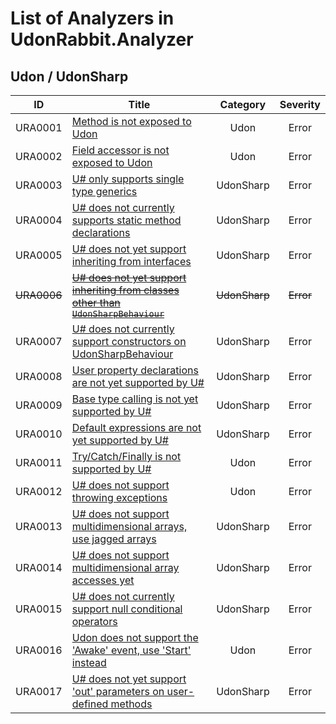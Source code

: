 # List of Analyzers in UdonRabbit.Analyzer

## Udon / UdonSharp

| ID          | Title                                                                                               |   Category    | Severity  |
| ----------- | --------------------------------------------------------------------------------------------------- | :-----------: | :-------: |
| URA0001     | [Method is not exposed to Udon](./URA0001.md)                                                       |     Udon      |   Error   |
| URA0002     | [Field accessor is not exposed to Udon](./URA0002.md)                                               |     Udon      |   Error   |
| URA0003     | [U# only supports single type generics](./URA0003.md)                                               |   UdonSharp   |   Error   |
| URA0004     | [U# does not currently supports static method declarations](./URA0004.md)                           |   UdonSharp   |   Error   |
| URA0005     | [U# does not yet support inheriting from interfaces](./URA0005.md)                                  |   UdonSharp   |   Error   |
| ~~URA0006~~ | [~~U# does not yet support inheriting from classes other than `UdonSharpBehaviour`~~](./URA0006.md) | ~~UdonSharp~~ | ~~Error~~ |
| URA0007     | [U# does not currently support constructors on UdonSharpBehaviour](./URA0007.md)                    |   UdonSharp   |   Error   |
| URA0008     | [User property declarations are not yet supported by U#](./URA0008.md)                              |   UdonSharp   |   Error   |
| URA0009     | [Base type calling is not yet supported by U#](./URA0009.md)                                        |   UdonSharp   |   Error   |
| URA0010     | [Default expressions are not yet supported by U#](./URA0010.md)                                     |   UdonSharp   |   Error   |
| URA0011     | [Try/Catch/Finally is not supported by U#](./URA0011.md)                                            |     Udon      |   Error   |
| URA0012     | [U# does not support throwing exceptions](./URA0012.md)                                             |     Udon      |   Error   |
| URA0013     | [U# does not support multidimensional arrays, use jagged arrays](./URA0013.md)                      |   UdonSharp   |   Error   |
| URA0014     | [U# does not support multidimensional array accesses yet](./URA0014.md)                             |   UdonSharp   |   Error   |
| URA0015     | [U# does not currently support null conditional operators](./URA0015.md)                            |   UdonSharp   |   Error   |
| URA0016     | [Udon does not support the 'Awake' event, use 'Start' instead](./URA0016.md)                        |     Udon      |   Error   |
| URA0017     | [U# does not yet support 'out' parameters on user-defined methods](./URA0017.md)                    |   UdonSharp   |   Error   |

